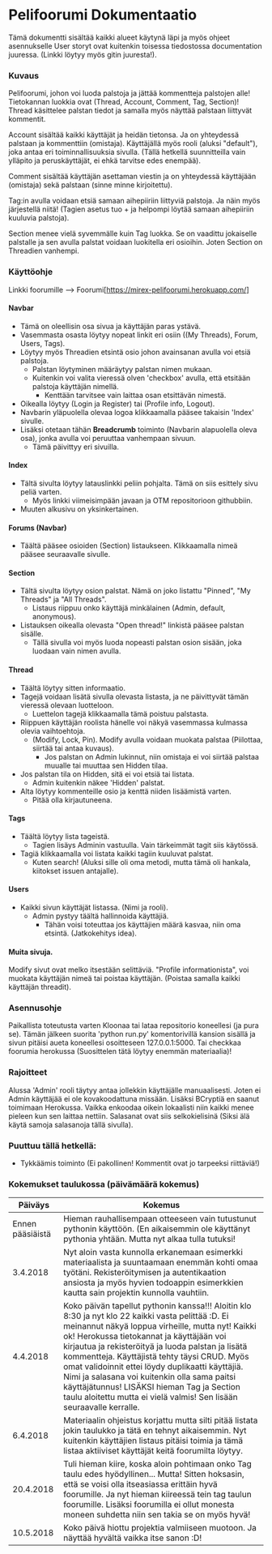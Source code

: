 # Pelifoorumi Dokumentaatio 
Tämä dokumentti sisältää kaikki alueet käytynä läpi ja myös ohjeet asennukselle
User storyt ovat kuitenkin toisessa tiedostossa documentation juuressa. (Linkki löytyy myös gitin juuresta!).

### Kuvaus
Pelifoorumi, johon voi luoda palstoja ja jättää kommentteja palstojen alle!
Tietokannan luokkia ovat (Thread, Account, Comment, Tag, Section)!
Thread käsittelee palstan tiedot ja samalla myös näyttää palstaan liittyvät kommentit.

Account sisältää kaikki käyttäjät ja heidän tietonsa. Ja on yhteydessä palstaan ja kommenttiin (omistaja).
Käyttäjällä myös rooli (aluksi "default"), joka antaa eri toiminnallisuuksia sivulla. (Tällä hetkellä suunnitteilla vain ylläpito ja peruskäyttäjät, ei ehkä tarvitse edes enempää).

Comment sisältää käyttäjän asettaman viestin ja on yhteydessä käyttäjään (omistaja) sekä palstaan (sinne minne kirjoitettu).

Tag:in avulla voidaan etsiä samaan aihepiiriin liittyviä palstoja. Ja näin myös järjestellä niitä!
(Tagien asetus tuo + ja helpompi löytää samaan aihepiiriin kuuluvia palstoja).

Section menee vielä syvemmälle kuin Tag luokka. Se on vaadittu jokaiselle palstalle ja sen avulla palstat voidaan luokitella eri osioihin. Joten Section on Threadien vanhempi.

### Käyttöohje
Linkki foorumille --> Foorumi[https://mirex-pelifoorumi.herokuapp.com/]

#### Navbar
- Tämä on oleellisin osa sivua ja käyttäjän paras ystävä.
- Vasemmasta osasta löytyy nopeat linkit eri osiin ((My Threads), Forum, Users, Tags).
- Löytyy myös Threadien etsintä osio johon avainsanan avulla voi etsiä palstoja.
  - Palstan löytyminen määräytyy palstan nimen mukaan.
  - Kuitenkin voi valita vieressä olven 'checkbox' avulla, että etsitään palstoja käyttäjän nimellä.
    - Kenttään tarvitsee vain laittaa osan etsittävän nimestä.
- Oikealla löytyy (Login ja Register) tai (Profile info, Logout).
- Navbarin yläpuolella olevaa logoa klikkaamalla pääsee takaisin 'Index' sivulle.
- Lisäksi otetaan tähän **Breadcrumb** toiminto (Navbarin alapuolella oleva osa), jonka avulla voi peruuttaa vanhempaan sivuun.
  - Tämä päivittyy eri sivuilla.

#### Index
- Tältä sivulta löytyy latauslinkki peliin pohjalta. Tämä on siis esittely sivu peliä varten.
  - Myös linkki viimeisimpään javaan ja OTM repositorioon githubbiin.
- Muuten alkusivu on yksinkertainen.

#### Forums (Navbar)
- Täältä pääsee osioiden (Section) listaukseen. Klikkaamalla nimeä pääsee seuraavalle sivulle.

#### Section
- Tältä sivulta löytyy osion palstat. Nämä on joko listattu "Pinned", "My Threads" ja "All Threads".
  - Listaus riippuu onko käyttäjä minkälainen (Admin, default, anonymous).
- Listauksen oikealla olevasta "Open thread!" linkistä pääsee palstan sisälle.
  - Tällä sivulla voi myös luoda nopeasti palstan osion sisään, joka luodaan vain nimen avulla.

#### Thread
- Täältä löytyy sitten informaatio.
- Tagejä voidaan lisätä sivulla olevasta listasta, ja ne päivittyvät tämän vieressä olevaan luotteloon.
  - Luettelon tagejä klikkaamalla tämä poistuu palstasta.
- Riippuen käyttäjän roolista hänelle voi näkyä vasemmassa kulmassa olevia vaihtoehtoja.
  - (Modify, Lock, Pin). Modify avulla voidaan muokata palstaa (Piilottaa, siirtää tai antaa kuvaus).
    - Jos palstan on Admin lukinnut, niin omistaja ei voi siirtää palstaa muualle tai muuttaa sen Hidden tilaa.
- Jos palstan tila on Hidden, sitä ei voi etsiä tai listata.
  - Admin kuitenkin näkee 'Hidden' palstat.
- Alta löytyy kommenteille osio ja kenttä niiden lisäämistä varten.
  - Pitää olla kirjautuneena.
  
#### Tags
- Täältä löytyy lista tageistä.
  - Tagien lisäys Adminin vastuulla. Vain tärkeimmät tagit siis käytössä.
- Tagiä klikkaamalla voi listata kaikki tagiin kuuluvat palstat.
  - Kuten search! (Aluksi sille oli oma metodi, mutta tämä oli hankala, kiitokset issuen antajalle).
#### Users
- Kaikki sivun käyttäjät listassa. (Nimi ja rooli).
  - Admin pystyy täältä hallinnoida käyttäjiä.
    - Tähän voisi toteuttaa jos käyttäjien määrä kasvaa, niin oma etsintä. (Jatkokehitys idea).

#### Muita sivuja.
Modify sivut ovat melko itsestään selittäviä.
"Profile informationista", voi muokata käyttäjän nimeä tai poistaa käyttäjän. (Poistaa samalla kaikki käyttäjän threadit).

### Asennusohje
Paikallista toteutusta varten Kloonaa tai lataa repositorio koneellesi (ja pura se).
Tämän jälkeen suorita 'python run.py' komentorivillä kansion sisällä ja sivun pitäisi aueta koneellesi osoitteseen 127.0.0.1:5000.
Tai checkkaa foorumia herokussa (Suosittelen tätä löytyy enemmän materiaalia)!

### Rajoitteet
Alussa 'Admin' rooli täytyy antaa jollekkin käyttäjälle manuaalisesti. Joten ei Admin käyttäjää ei ole kovakoodattuna missään.
Lisäksi BCryptiä en saanut toimimaan Herokussa. Vaikka enkoodaa oikein lokaalisti niin kaikki menee pieleen kun sen laittaa nettiin.
Salasanat ovat siis selkokielisinä (Siksi älä käytä samoja salasanoja tällä sivulla).

### Puuttuu tällä hetkellä:
- Tykkäämis toiminto (Ei pakollinen! Kommentit ovat jo tarpeeksi riittäviä!)

### Kokemukset taulukossa (päivämäärä  kokemus)
|Päiväys|Kokemus|
-|-|
Ennen pääsiäistä | Hieman rauhallisempaan otteeseen vain tutustunut pythonin käyttöön. (En aikaisemmin ole käyttänyt pythonia yhtään. Mutta nyt alkaa tulla tutuksi!
3.4.2018 | Nyt aloin vasta kunnolla erkanemaan esimerkki materiaalista ja suuntaamaan enemmän kohti omaa työtäni. Rekisteröitymisen ja autentikaation ansiosta ja myös hyvien todoappin esimerkkien kautta sain projektin kunnolla vauhtiin.
4.4.2018 | Koko päivän tapellut pythonin kanssa!!! Aloitin klo 8:30 ja nyt klo 22 kaikki vasta pelittää :D. Ei meinannut näkyä loppua virheille, mutta nyt! Kaikki ok! Herokussa tietokannat ja käyttäjään voi kirjautua ja rekisteröityä ja luoda palstan ja lisätä kommentteja. Käyttäjistä tehty täysi CRUD. Myös omat validoinnit ettei löydy duplikaatti käyttäjiä. Nimi ja salasana voi kuitenkin olla sama paitsi käyttäjätunnus! LISÄKSI hieman Tag ja Section taulu aloitettu mutta ei vielä valmis! Sen lisään seuraavalle kerralle.
6.4.2018 | Materiaalin ohjeistus korjattu mutta silti pitää listata jokin taulukko ja tätä en tehnyt aikaisemmin. Nyt kuitenkin käyttäjien listaus pitäisi toimia ja tämä listaa aktiiviset käyttäjät keitä foorumilta löytyy.
20.4.2018 | Tuli hieman kiire, koska aloin pohtimaan onko Tag taulu edes hyödyllinen... Mutta! Sitten hoksasin, että se voisi olla itseasiassa erittäin hyvä foorumille. Ja nyt hieman kiireessä tein tag taulun foorumille. Lisäksi foorumilla ei ollut monesta moneen suhdetta niin sen takia se on myös hyvä!
10.5.2018 | Koko päivä hiottu projektia valmiiseen muotoon. Ja näyttää hyvältä vaikka itse sanon :D!
